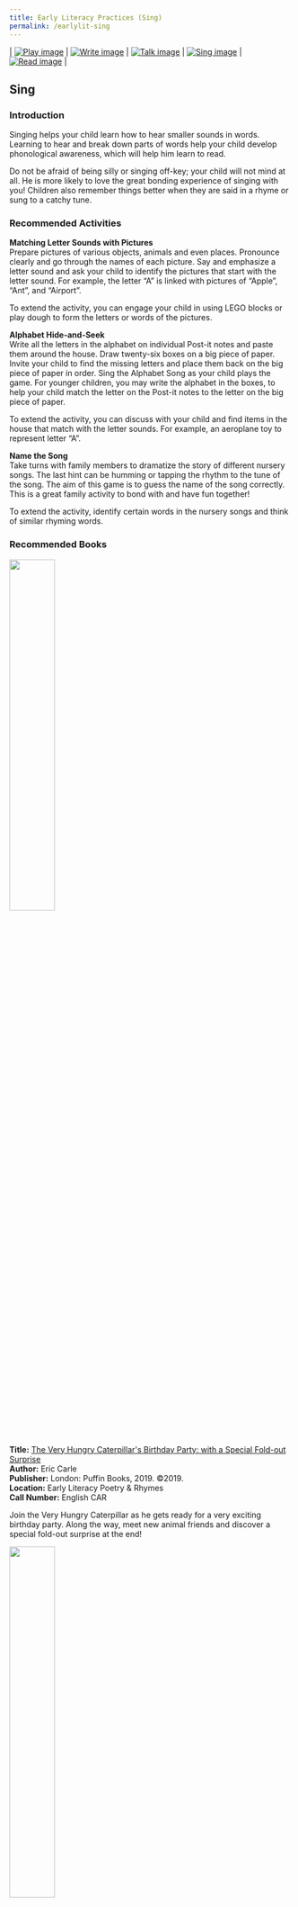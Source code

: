 ```yaml
---
title: Early Literacy Practices (Sing)
permalink: /earlylit-sing
---
```

| [![Play image](/images/diyresources/preschool/EarlyReadPrac_Play.png)](/earlylit-play) | [![Write image](/images/diyresources/preschool/EarlyReadPrac_Write.png)](/earlylit-write) | [![Talk image](/images/diyresources/preschool/EarlyReadPrac_Talk.png)](/earlylit-talk) | [![Sing image](/images/diyresources/preschool/EarlyReadPrac_Sing.png)](/earlylit-sing) | [![Read image](/images/diyresources/preschool/EarlyReadPrac_Read.png)](/earlylit-read) |

## **Sing**

### **Introduction**

Singing helps your child learn how to hear smaller sounds in words.  Learning to hear and break down parts of words help your child develop phonological awareness, which will help him learn to read.

Do not be afraid of being silly or singing off-key; your child will not mind at all.  He is more likely to love the great bonding experience of singing with you!  Children also remember things better when they are said in a rhyme or sung to a catchy tune.

### **Recommended Activities**

**Matching Letter Sounds with Pictures** <br>
Prepare pictures of various objects, animals and even places. Pronounce clearly and go through the names of each picture. Say and emphasize a letter sound and ask your child to identify the pictures that start with the letter sound. For example, the letter “A” is linked with pictures of “Apple”, “Ant”, and “Airport”. 

To extend the activity, you can engage your child in using LEGO blocks or play dough to form the letters or words of the pictures. 

**Alphabet Hide-and-Seek** <br>
Write all the letters in the alphabet on individual Post-it notes and paste them around the house. Draw twenty-six boxes on a big piece of paper. Invite your child to find the missing letters and place them back on the big piece of paper in order. Sing the Alphabet Song as your child plays the game. For younger children, you may write the alphabet in the boxes, to help your child match the letter on the Post-it notes to the letter on the big piece of paper.

To extend the activity, you can discuss with your child and find items in the house that match with the letter sounds. For example, an aeroplane toy to represent letter “A”.

**Name the Song** <br>
Take turns with family members to dramatize the story of different nursery songs. The last hint can be humming or tapping the rhythm to the tune of the song. The aim of this game is to guess the name of the song correctly. This is a great family activity to bond with and have fun together!

To extend the activity, identify certain words in the nursery songs and think of similar rhyming words. 

### **Recommended Books**

<img src="/images/diyresources/preschool/The%20Very%20Hungry%20Caterpillars%20Birthday%20Party.jpg" style="width:40%">

**Title:** [The Very Hungry Caterpillar's Birthday Party: with a Special Fold-out Surprise](https://catalogue.nlb.gov.sg/cgi-bin/spydus.exe/ENQ/WPAC/BIBENQ?SETLVL=1&BRN=203890949) <br>
**Author:** Eric Carle <br> 
**Publisher:** London: Puffin Books, 2019. ©2019.<br>
**Location:** Early Literacy Poetry & Rhymes<br>
**Call Number:** English CAR<br>

Join the Very Hungry Caterpillar as he gets ready for a very exciting birthday party. Along the way, meet new animal friends and discover a special fold-out surprise at the end!

<img src="/images/diyresources/preschool/Head%20Shoulders%20Knees%20and%20Toes.jpg" style="width:40%">

**Title:** [Head, Shoulders, Knees and Toes](https://catalogue.nlb.gov.sg/cgi-bin/spydus.exe/ENQ/WPAC/BIBENQ?SETLVL=1&BRN=204505263 ) <br>
**Illustrator:** Huang, Yu-Hsuan<br>
**Publisher:** London: Nosy Crow Ltd, 2020. ©2020.<br>
**Location:** Early Literacy Sense & Sensations<br>
**Call Number:** English 398.8 HUA<br>

An adorable Sing-Along board book story, with five robust board sliders – easy for little hands to use!Each board book comes with a free instrumental and vocal version of the nursery rhyme – simply scan the QR code for little ones to listen and sing along!

<img src="/images/diyresources/preschool/Goodnight%20Bear.jpg" style="width:40%">

**Title:** [Goodnight Bear](https://catalogue.nlb.gov.sg/cgi-bin/spydus.exe/ENQ/WPAC/BIBENQ?SETLVL=1&BRN=203236077 ) <br>
**Author:** Joshua George <br>
**Illustrator:** Zhanna Ovocheva <br>
**Publisher:** Woodbridge, Suffolk: Imagine That, 2018. ©2018. <br>
**Location:** Early Literacy Poetry & Rhymes<br>
**Call Number:** English GEO <br>

Bear is ready for bed, but first she wants to say good night to all her animal friends. Young children will love to help Bear find the animal friends in this interactive novelty board book. Insert the included 'magic torch' between the pages to find Bear's friends in each night-time scene and watch children glow with delight.

<img src="/images/diyresources/preschool/Pete%20The%20Cat%20Five%20Little%20Ducks.jpg" style="width:40%">

**Title:** [Five Little Ducks  ](https://catalogue.nlb.gov.sg/cgi-bin/spydus.exe/ENQ/WPAC/BIBENQ?SETLVL=1&BRN=203929500) <br>
**Author:** James Dean <br>
**Illustrator:** Carrie Hennon <br>
**Publisher:** HarperCollins <br>
**OverDrive Link:** [https://nlb.overdrive.com/media/2813506](https://nlb.overdrive.com/media/2813506)<br>

Five little ducks went out to play, with one cool cat leading the way. Sing along with Pete the Cat in his groovy adaptation. Fans of Pete the cat will love rocking out to this classic tune with a groovy twist.

*All synopses taken from the respective publishers. The book covers are the copyright of the respective publishing companies.*

**For more activities and book recommendations, click [here](/files/preschool/Early%20Literacy%20Practices_Compiled.pdf).**
